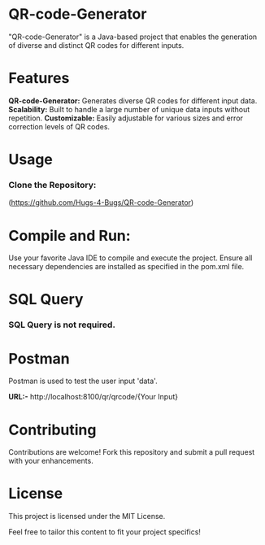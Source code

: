 # QR-code-Generator
"QR-code-Generator" is a Java-based project that enables the generation of diverse and distinct QR codes for different inputs.


# Features

**QR-code-Generator:** Generates diverse QR codes for different input data.
**Scalability:** Built to handle a large number of unique data inputs without repetition.
**Customizable:** Easily adjustable for various sizes and error correction levels of QR codes.

# Usage
### Clone the Repository:
 (https://github.com/Hugs-4-Bugs/QR-code-Generator)


# Compile and Run:
Use your favorite Java IDE to compile and execute the project.
Ensure all necessary dependencies are installed as specified in the pom.xml file.


# SQL Query
### SQL Query is not required.



# Postman
Postman is used to test the user input 'data'.

**URL:-** http://localhost:8100/qr/qrcode/{Your Input}


# Contributing
Contributions are welcome! Fork this repository and submit a pull request with your enhancements.

# License
This project is licensed under the MIT License.

Feel free to tailor this content to fit your project specifics!





